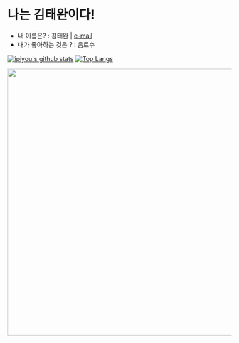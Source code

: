 # 나는 김태완이다!

- 내 이름은? : 김태완 | <a href="mailto:tao710803@gmail.com">e-mail<a/>
- 내가 좋아하는 것은 ? : 음료수

[![ipiyou's github stats](https://github-readme-stats.vercel.app/api?username=ipiyou&show_icons=true&hide_border=true&count_private=true)](https://github.com/ipiyou)
[![Top Langs](https://github-readme-stats.vercel.app/api/top-langs/?username=ipiyou&hide=r,jupyter%20notebook,c%23)](https://github.com/anuraghazra/github-readme-stats)

<img src="https://user-images.githubusercontent.com/82878304/123276657-5542da80-d540-11eb-8de8-71ae0737acef.png" width="1000px" height="600px"/>
